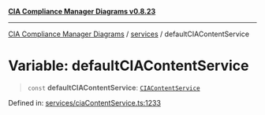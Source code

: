 [**CIA Compliance Manager Diagrams v0.8.23**](../../README.md)

***

[CIA Compliance Manager Diagrams](../../modules.md) / [services](../README.md) / defaultCIAContentService

# Variable: defaultCIAContentService

> `const` **defaultCIAContentService**: [`CIAContentService`](../ciaContentService/classes/CIAContentService.md)

Defined in: [services/ciaContentService.ts:1233](https://github.com/Hack23/cia-compliance-manager/blob/55488ba3ac0003e4435eb3634b6ab6e9b8b05a9b/src/services/ciaContentService.ts#L1233)
